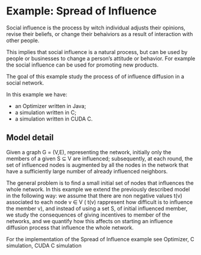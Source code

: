 # Example: Spread of Influence



Social influence is the process by witch individual adjusts their opinions, revise their beliefs, or change their behaiviors as a result of interaction with other people.

This implies that social influence is a natural process, but can be used by people or businesses to change a person’s attitude or behavior.
For example the social influence can be used for promoting new products.

The goal of this example study the process of of influence diffusion in a social network.  

In this example we have:
* an Optimizer written in Java;
* a simulation written in C;
* a simulation written in CUDA C.

## Model detail
Given a graph G = (V,E), representing the network, initially only the members of a given S ⊆ V are influenced; subsequently, at each round, the set of influenced nodes is augmented by all the nodes in the network that have a sufficiently large number of already influenced neighbors.

The general problem is to find a small initial set of nodes that influences the
whole network. In this example we extend the previously described model in the following way: we assume that there are non negative values t(v) associated to each node v ∈ V ( t(v) rappresent how difficult is to influence the member v), and instead of using a set S, of initial influenced member, we study the consequences of giving incentives to member of the networks, and we quantify how this affects on starting an influence diffusion process that influence the whole network.

For the implementation of the Spread of Influence example see Optimizer, C simulation, CUDA C simulation
